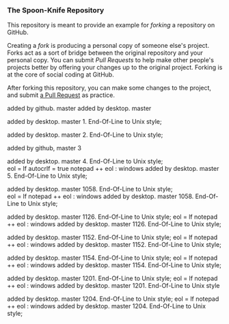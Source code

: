 ### The Spoon-Knife Repository

This repository is meant to provide an example for *forking* a repository on GitHub.

Creating a *fork* is producing a personal copy of someone else's project. Forks act as a sort of bridge between the original repository and your personal copy. You can submit *Pull Requests* to help make other people's projects better by offering your changes up to the original project. Forking is at the core of social coding at GitHub.

After forking this repository, you can make some changes to the project, and submit [a Pull Request](https://github.com/octocat/Spoon-Knife/pulls) as practice.

added by github. master
added by desktop. master

added by desktop. master 1. End-Of-Line to Unix style;

added by desktop. master 2. End-Of-Line to Unix style;

added by github, master 3

added by desktop. master 4. End-Of-Line to Unix style;	
eol = lf
autocrlf = true
notepad ++ eol : windows
added by desktop. master 5. End-Of-Line to Unix style;

added by desktop. master 1058. End-Of-Line to Unix style;	
eol = lf
notepad ++ eol : windows
added by desktop. master 1058. End-Of-Line to Unix style;

added by desktop. master 1126. End-Of-Line to Unix style;
eol = lf
notepad ++ eol : windows
added by desktop. master 1126. End-Of-Line to Unix style;

added by desktop. master 1152. End-Of-Line to Unix style;
eol = lf
notepad ++ eol : windows
added by desktop. master 1152. End-Of-Line to Unix style;

added by desktop. master 1154. End-Of-Line to Unix style;
eol = lf
notepad ++ eol : windows
added by desktop. master 1154. End-Of-Line to Unix style;

added by desktop. master 1201. End-Of-Line to Unix style;
eol = lf
notepad ++ eol : windows
added by desktop. master 1201. End-Of-Line to Unix style

added by desktop. master 1204. End-Of-Line to Unix style;
eol = lf
notepad ++ eol : windows
added by desktop. master 1204. End-Of-Line to Unix style;